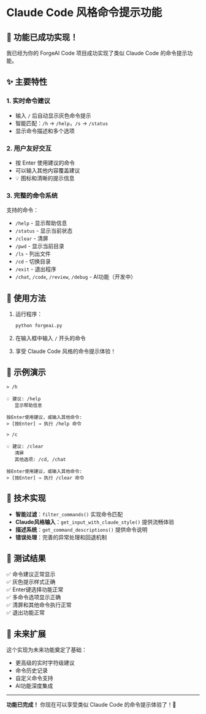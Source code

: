 # Claude Code 风格命令提示功能

## 🎉 功能已成功实现！

我已经为你的 ForgeAI Code 项目成功实现了类似 Claude Code 的命令提示功能。

## ✨ 主要特性

### 1. 实时命令建议
- 输入 `/` 后自动显示灰色命令提示
- 智能匹配：`/h` → `/help`，`/s` → `/status`
- 显示命令描述和多个选项

### 2. 用户友好交互
- 按 Enter 使用建议的命令
- 可以输入其他内容覆盖建议
- 💡 图标和清晰的提示信息

### 3. 完整的命令系统
支持的命令：
- `/help` - 显示帮助信息
- `/status` - 显示当前状态  
- `/clear` - 清屏
- `/pwd` - 显示当前目录
- `/ls` - 列出文件
- `/cd` - 切换目录
- `/exit` - 退出程序
- `/chat`, `/code`, `/review`, `/debug` - AI功能（开发中）

## 🚀 使用方法

1. 运行程序：
   ```bash
   python forgeai.py
   ```

2. 在输入框中输入 `/` 开头的命令

3. 享受 Claude Code 风格的命令提示体验！

## 📝 示例演示

```
> /h

💡 建议: /help
   显示帮助信息

按Enter使用建议，或输入其他命令:
> [按Enter] → 执行 /help 命令
```

```
> /c

💡 建议: /clear
   清屏
   其他选项: /cd, /chat

按Enter使用建议，或输入其他命令:
> [按Enter] → 执行 /clear 命令
```

## 🔧 技术实现

- **智能过滤**：`filter_commands()` 实现命令匹配
- **Claude风格输入**：`get_input_with_claude_style()` 提供流畅体验
- **描述系统**：`get_command_descriptions()` 提供命令说明
- **错误处理**：完善的异常处理和回退机制

## 🎯 测试结果

✅ 命令建议正常显示  
✅ 灰色提示样式正确  
✅ Enter键选择功能正常  
✅ 多命令选项显示正确  
✅ 清屏和其他命令执行正常  
✅ 退出功能正常  

## 🔮 未来扩展

这个实现为未来功能奠定了基础：
- 更高级的实时字符级建议
- 命令历史记录
- 自定义命令支持
- AI功能深度集成

---

**功能已完成！** 你现在可以享受类似 Claude Code 的命令提示体验了！🎉
